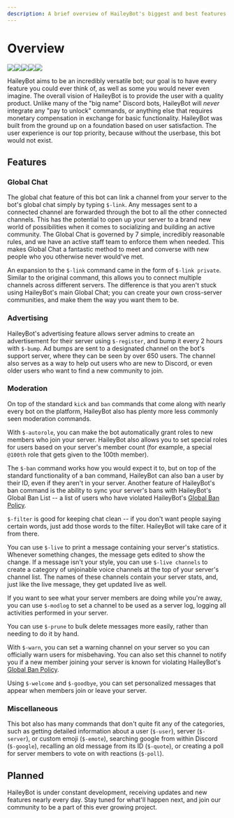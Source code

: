 ```yaml
---
description: A brief overview of HaileyBot's biggest and best features
---
```


# Overview

![](https://botlist.space/bot/423637161632464906/badge?property=status&style=flat-square&color=brightgreen)![](https://botlist.space/bot/423637161632464906/badge?property=uptime.2&style=flat-square&color=brightgreen)![](https://botlist.space/bot/423637161632464906/badge?property=servers&style=flat-square&color=informational)![](https://img.shields.io/github/manifest-json/v/haileybot/haileybot.github.io?style=flat-square&color=blueviolet)![](https://img.shields.io/github/license/haileybot/haileybot.github.io?style=flat-square)

HaileyBot aims to be an incredibly versatile bot; our goal is to have every feature you could ever think of, as well as some you would never even imagine. The overall vision of HaileyBot is to provide the user with a quality product. Unlike many of the "big name" Discord bots, HaileyBot will _never_ integrate any "pay to unlock" commands, or anything else that requires monetary compensation in exchange for basic functionality. HaileyBot was built from the ground up on a foundation based on user satisfaction. The user experience is our top priority, because without the userbase, this bot would not exist.

## Features

### Global Chat

The global chat feature of this bot can link a channel from your server to the bot's global chat simply by typing `$-link`. Any messages sent to a connected channel are forwarded through the bot to all the other connected channels. This has the potential to open up your server to a brand new world of possibilities when it comes to socializing and building an active community. The Global Chat is governed by 7 simple, incredibly reasonable rules, and we have an active staff team to enforce them when needed. This makes Global Chat a fantastic method to meet and converse with new people who you otherwise never would've met.

An expansion to the `$-link` command came in the form of `$-link private`. Similar to the original command, this allows you to connect multiple channels across different servers. The difference is that you aren't stuck using HaileyBot's main Global Chat; you can create your own cross-server communities, and make them the way you want them to be.

### Advertising

HaileyBot's advertising feature allows server admins to create an advertisement for their server using `$-register`, and bump it every 2 hours with `$-bump`. Ad bumps are sent to a designated channel on the bot's support server, where they can be seen by over 650 users. The channel also serves as a way to help out users who are new to Discord, or even older users who want to find a new community to join.

### Moderation

On top of the standard `kick` and `ban` commands that come along with nearly every bot on the platform, HaileyBot also has plenty more less commonly seen moderation commands.

With `$-autorole`, you can make the bot automatically grant roles to new members who join your server. HaileyBot also allows you to set special roles for users based on your server's member count \(for example, a special `@100th` role that gets given to the 100th member\).

The `$-ban` command works how you would expect it to, but on top of the standard functionality of a ban command, HaileyBot can also ban a user by their ID, even if they aren't in your server. Another feature of HaileyBot's ban command is the ability to sync your server's bans with HaileyBot's Global Ban List -- a list of users who have violated HaileyBot's [Global Ban Policy](https://docs.haileybot.com/reference/gbp).

`$-filter` is good for keeping chat clean -- if you don't want people saying certain words, just add those words to the filter. HaileyBot will take care of it from there.

You can use `$-live` to print a message containing your server's statistics. Whenever something changes, the message gets edited to show the change. If a message isn't your style, you can use `$-live channels` to create a category of unjoinable voice channels at the top of your server's channel list. The names of these channels contain your server stats, and, just like the live message, they get updated live as well.

If you want to see what your server members are doing while you're away, you can use `$-modlog` to set a channel to be used as a server log, logging all activities performed in your server.

You can use `$-prune` to bulk delete messages more easily, rather than needing to do it by hand.

With `$-warn`, you can set a warning channel on your server so you can officially warn users for misbehaving. You can also set this channel to notify you if a new member joining your server is known for violating HaileyBot's [Global Ban Policy](https://docs.haileybot.com/reference/gbp).

Using `$-welcome` and `$-goodbye`, you can set personalized messages that appear when members join or leave your server.

### Miscellaneous

This bot also has many commands that don't quite fit any of the categories, such as getting detailed information about a user \(`$-user`\), server \(`$-server`\), or custom emoji \(`$-emote`\), searching google from within Discord \(`$-google`\), recalling an old message from its ID \(`$-quote`\), or creating a poll for server members to vote on with reactions \(`$-poll`\).

## Planned

HaileyBot is under constant development, receiving updates and new features nearly every day. Stay tuned for what'll happen next, and join our community to be a part of this ever growing project.

